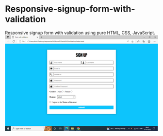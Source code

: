 # Responsive-signup-form-with-validation
Responsive signup form with validation using pure HTML, CSS, JavaScript.
![alt text](https://github.com/amanna1234/Responsive-signup-form-with-validation/blob/main/Responsive%20form%20validation.png)
